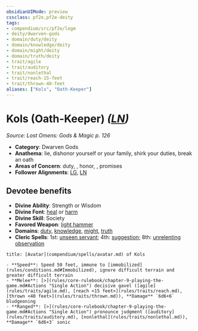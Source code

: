 ```yaml
---
obsidianUIMode: preview
cssclass: pf2e,pf2e-deity
tags:
- compendium/src/pf2e/logm
- deity/dwarven-gods
- domain/duty/deity
- domain/knowledge/deity
- domain/might/deity
- domain/truth/deity
- trait/agile
- trait/auditory
- trait/nonlethal
- trait/reach-15-feet
- trait/thrown-40-feet
aliases: ["Kols", "Oath-Keeper"]
---
```

# Kols (Oath-Keeper) *([LN](rules/traits/lawful-neutral-b1.md))*  
*Source: Lost Omens: Gods & Magic p. 126*  

- **Category**: Dwarven Gods
- **Anathema**: lie, dishonor yourself or your family, shirk your duties, break an oath
- **Areas of Concern**: duty, , honor, , promises
- **Follower Alignments**: [LG](rules/traits/lawful-goo-b1.md), [LN](rules/traits/lawful-neutral-b1.md)

## Devotee benefits

- **Divine Ability**: Strength or Wisdom
- **Divine Font**: [heal](compendium/spells/heal.md) or [harm](compendium/spells/harm.md)
- **Divine Skill**: Society
- **Favored Weapon**: [light hammer](compendium/equipment/items/light-hammer.md)
- **Domains**: [duty](compendium/setting/domains.md#Duty), [knowledge](compendium/setting/domains.md#Knowledge), [might](compendium/setting/domains.md#Might), [truth](compendium/setting/domains.md#Truth)
- **Cleric Spells**: 1st: [unseen servant](compendium/spells/unseen-servant.md); 4th: [suggestion](compendium/spells/suggestion.md); 8th: [unrelenting observation](compendium/spells/unrelenting-observation.md)

```ad-embed-avatar
title: [Avatar](compendium/spells/avatar.md) of Kols

- **Speed**: Speed 50 feet, immune to [immobilized](rules/conditions.md#Immobilized), ignore difficult terrain and greater difficult terrain
- **Melee**: [>](rules/core-rulebook/chapter-9-playing-the-game.md#Actions "Single Action") decisive gavel ([agile](rules/traits/agile.md), [reach <15 feet>](rules/traits/reach.md), [thrown <40 feet>](rules/traits/thrown.md)), **Damage** `6d6+6` bludgeoning
- **Ranged**: [>](rules/core-rulebook/chapter-9-playing-the-game.md#Actions "Single Action") pronounce judgment ([auditory](rules/traits/auditory.md), [nonlethal](rules/traits/nonlethal.md)), **Damage** `6d6+3` sonic
```